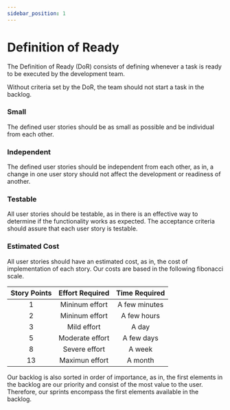 ```yaml
---
sidebar_position: 1
---
```


# Definition of Ready

The Definition of Ready (DoR) consists of defining whenever a task is ready to be executed by the development team. 

Without criteria set by the DoR, the team should not start a task in the backlog.

### Small

The defined user stories should be as small as possible and be individual from each other.

### Independent

The defined user stories should be independent from each other, as in, a change in one user story should not affect the development or readiness of another.

### Testable

All user stories should be testable, as in there is an effective way to determine if the functionality works as expected. The acceptance criteria should assure that each user story is testable.

### Estimated Cost

All user stories should have an estimated cost, as in, the cost of implementation of each story. Our costs are based in the following fibonacci scale.

| Story Points | Effort Required | Time Required | 
| :--: | :-------------: | :-----------: | 
| 1 | Mininum effort | A few minutes | 
| 2 | Mininum effort | A few hours | 
| 3 | Mild effort | A day | 
| 5 | Moderate effort | A few days | 
| 8 | Severe effort | A week | 
| 13 | Maximun effort | A month | 

Our backlog is also sorted in order of importance, as in, the first elements in the backlog are our priority and consist of the most value to the user. Therefore, our sprints encompass the first elements available in the backlog.